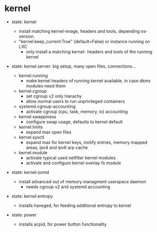 # kernel

+ state: kernel
  + install matching kernel-image, headers and tools, depending os-version.
  + "kernel:keep_current:True" (default=False) or instance running on LXC
      + only install a matching kernel- headers and tools of the running kernel

+ state: kernel.server: big setup, many open files, connections...
  + kernel.running
    + make kernel headers of running kernel available, in case dkms modules need them
  + kernel.cgroup
    + set cgroup v2 only hierachy
    + allow normal users to run unprivileged containers
  + systemd.cgroup-accounting
    + activate cgroup (cpu, task, memory, io) accounting
  + kernel.swappiness
    + configure swap usage, defaults to kernel default
  + kernel.limits
    + expand max open files
  + kernel.sysctl
    + expand max for kernel keys, inotify entries, memory mapped areas, ipv4 and ipv6 arp cache
  + kernel.module
    + activate typical used netfilter kernel modules
    + activate and configure kernel overlay fs module

+ state: kernel.oomd
  + install advanced out of memory managment userspace daemon
    + needs cgroup v2 and systemd accounting

+ state: kernel.entropy
  + installs haveged, for feeding additional entropy to kernel

+ state: power
  + installs acpid, for power button functionality
